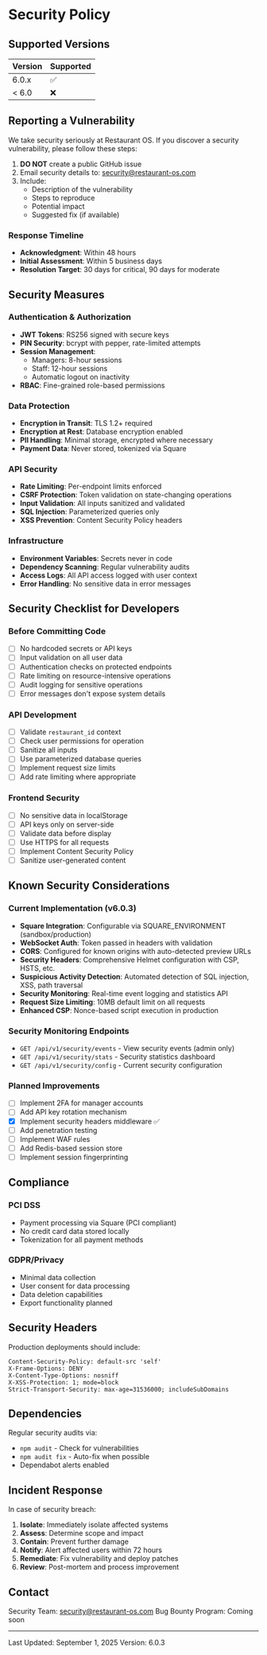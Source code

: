 # Security Policy

## Supported Versions

| Version | Supported          |
| ------- | ------------------ |
| 6.0.x   | :white_check_mark: |
| < 6.0   | :x:                |

## Reporting a Vulnerability

We take security seriously at Restaurant OS. If you discover a security vulnerability, please follow these steps:

1. **DO NOT** create a public GitHub issue
2. Email security details to: security@restaurant-os.com
3. Include:
   - Description of the vulnerability
   - Steps to reproduce
   - Potential impact
   - Suggested fix (if available)

### Response Timeline

- **Acknowledgment**: Within 48 hours
- **Initial Assessment**: Within 5 business days
- **Resolution Target**: 30 days for critical, 90 days for moderate

## Security Measures

### Authentication & Authorization

- **JWT Tokens**: RS256 signed with secure keys
- **PIN Security**: bcrypt with pepper, rate-limited attempts
- **Session Management**: 
  - Managers: 8-hour sessions
  - Staff: 12-hour sessions
  - Automatic logout on inactivity
- **RBAC**: Fine-grained role-based permissions

### Data Protection

- **Encryption in Transit**: TLS 1.2+ required
- **Encryption at Rest**: Database encryption enabled
- **PII Handling**: Minimal storage, encrypted where necessary
- **Payment Data**: Never stored, tokenized via Square

### API Security

- **Rate Limiting**: Per-endpoint limits enforced
- **CSRF Protection**: Token validation on state-changing operations
- **Input Validation**: All inputs sanitized and validated
- **SQL Injection**: Parameterized queries only
- **XSS Prevention**: Content Security Policy headers

### Infrastructure

- **Environment Variables**: Secrets never in code
- **Dependency Scanning**: Regular vulnerability audits
- **Access Logs**: All API access logged with user context
- **Error Handling**: No sensitive data in error messages

## Security Checklist for Developers

### Before Committing Code

- [ ] No hardcoded secrets or API keys
- [ ] Input validation on all user data
- [ ] Authentication checks on protected endpoints
- [ ] Rate limiting on resource-intensive operations
- [ ] Audit logging for sensitive operations
- [ ] Error messages don't expose system details

### API Development

- [ ] Validate `restaurant_id` context
- [ ] Check user permissions for operation
- [ ] Sanitize all inputs
- [ ] Use parameterized database queries
- [ ] Implement request size limits
- [ ] Add rate limiting where appropriate

### Frontend Security

- [ ] No sensitive data in localStorage
- [ ] API keys only on server-side
- [ ] Validate data before display
- [ ] Use HTTPS for all requests
- [ ] Implement Content Security Policy
- [ ] Sanitize user-generated content

## Known Security Considerations

### Current Implementation (v6.0.3)

- **Square Integration**: Configurable via SQUARE_ENVIRONMENT (sandbox/production)
- **WebSocket Auth**: Token passed in headers with validation
- **CORS**: Configured for known origins with auto-detected preview URLs
- **Security Headers**: Comprehensive Helmet configuration with CSP, HSTS, etc.
- **Suspicious Activity Detection**: Automated detection of SQL injection, XSS, path traversal
- **Security Monitoring**: Real-time event logging and statistics API
- **Request Size Limiting**: 10MB default limit on all requests
- **Enhanced CSP**: Nonce-based script execution in production

### Security Monitoring Endpoints

- `GET /api/v1/security/events` - View security events (admin only)
- `GET /api/v1/security/stats` - Security statistics dashboard
- `GET /api/v1/security/config` - Current security configuration

### Planned Improvements

- [ ] Implement 2FA for manager accounts
- [ ] Add API key rotation mechanism
- [x] Implement security headers middleware ✅
- [ ] Add penetration testing
- [ ] Implement WAF rules
- [ ] Add Redis-based session store
- [ ] Implement session fingerprinting

## Compliance

### PCI DSS

- Payment processing via Square (PCI compliant)
- No credit card data stored locally
- Tokenization for all payment methods

### GDPR/Privacy

- Minimal data collection
- User consent for data processing
- Data deletion capabilities
- Export functionality planned

## Security Headers

Production deployments should include:

```
Content-Security-Policy: default-src 'self'
X-Frame-Options: DENY
X-Content-Type-Options: nosniff
X-XSS-Protection: 1; mode=block
Strict-Transport-Security: max-age=31536000; includeSubDomains
```

## Dependencies

Regular security audits via:
- `npm audit` - Check for vulnerabilities
- `npm audit fix` - Auto-fix when possible
- Dependabot alerts enabled

## Incident Response

In case of security breach:

1. **Isolate**: Immediately isolate affected systems
2. **Assess**: Determine scope and impact
3. **Contain**: Prevent further damage
4. **Notify**: Alert affected users within 72 hours
5. **Remediate**: Fix vulnerability and deploy patches
6. **Review**: Post-mortem and process improvement

## Contact

Security Team: security@restaurant-os.com
Bug Bounty Program: Coming soon

---

Last Updated: September 1, 2025
Version: 6.0.3
